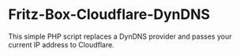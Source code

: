 # Fritz-Box-Cloudflare-DynDNS
This simple PHP script replaces a DynDNS provider and passes your current IP address to Cloudflare.
